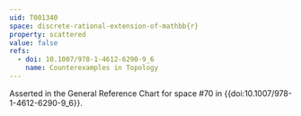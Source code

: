 ```yaml
---
uid: T001340
space: discrete-rational-extension-of-mathbb{r}
property: scattered
value: false
refs:
  - doi: 10.1007/978-1-4612-6290-9_6
    name: Counterexamples in Topology
---
```

Asserted in the General Reference Chart for space #70 in
{{doi:10.1007/978-1-4612-6290-9_6}}.
